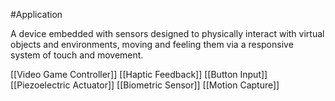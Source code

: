 #Application 

A device embedded with sensors designed to physically interact with virtual objects and environments, moving and feeling them via a responsive system of touch and movement.

[[Video Game Controller]]
[[Haptic Feedback]]
[[Button Input]]
[[Piezoelectric Actuator]]
[[Biometric Sensor]]
[[Motion Capture]]



